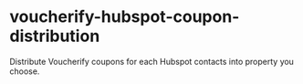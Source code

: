 # voucherify-hubspot-coupon-distribution
Distribute Voucherify coupons for each Hubspot contacts into property you choose.
